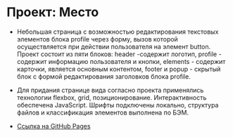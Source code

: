 # Проект: Место

* Небольшая страница с возможностью редактирования текстовых элементов блока profile через форму, вызов которой осуществляется при действии пользователя на элемент button. Проект состоит из пяти блоков: header -содержит логотип, profile - содержит информацию пользователя и кнопки, elements - содержит карточки, является основным контентом, footer и popup - скрытый блок с формой редактирования заголовков блока profile.

* Для придания странице вида согласно проекта применялись технологии flexbox, grid, позиционирование. Интерактивность обеспечена JavaScript. Шрифты подключены локально, структура файлов и классификация элементов выполнена по БЭМ.  


* [Ссылка на GitHub Pages](https://antonivanichenko.github.io/mesto/)

